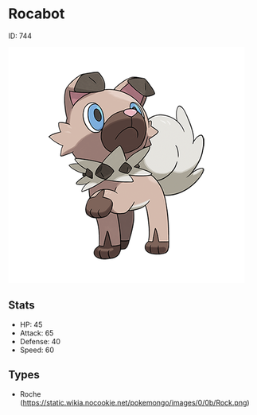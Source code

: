 # Rocabot


ID: 744

![](https://raw.githubusercontent.com/PokeAPI/sprites/master/sprites/pokemon/other/official-artwork/744.png "Rocabot")

## Stats


 - HP: 45
 - Attack: 65
 - Defense: 40
 - Speed: 60

## Types


 - Roche (https://static.wikia.nocookie.net/pokemongo/images/0/0b/Rock.png)
